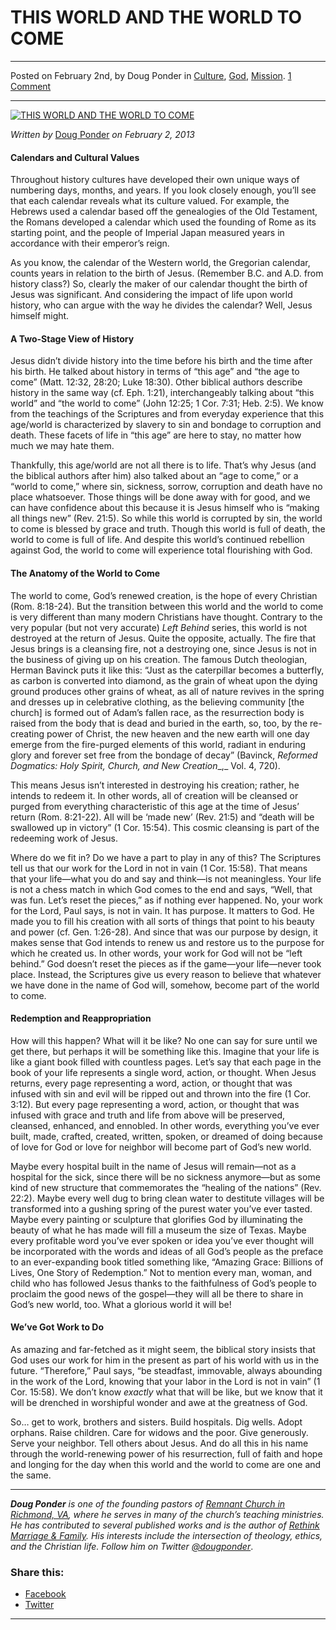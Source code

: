 THIS WORLD AND THE WORLD TO COME
================================

* * *

Posted on February 2nd, by Doug Ponder in [Culture](http://www.remnantresource.org/category/culture/), [God](http://www.remnantresource.org/category/god/), [Mission](http://www.remnantresource.org/category/mission/). [1 Comment](http://www.remnantresource.org/this-world-and-the-world-to-come/#comments)

* * *

[![THIS WORLD AND THE WORLD TO COME](http://www.remnantresource.org/wp-content/uploads/2012/11/thisWorld.jpg)](http://www.remnantresource.org/wp-content/uploads/2012/11/thisWorld.jpg)  

_Written by_ [Doug Ponder](http://www.remnantresource.org/author/doug-ponder/ "Posts by Doug Ponder") _on February 2, 2013_

#### **Calendars and Cultural Values**

Throughout history cultures have developed their own unique ways of numbering days, months, and years. If you look closely enough, you’ll see that each calendar reveals what its culture valued. For example, the Hebrews used a calendar based off the genealogies of the Old Testament, the Romans developed a calendar which used the founding of Rome as its starting point, and the people of Imperial Japan measured years in accordance with their emperor’s reign.

As you know, the calendar of the Western world, the Gregorian calendar, counts years in relation to the birth of Jesus. (Remember B.C. and A.D. from history class?) So, clearly the maker of our calendar thought the birth of Jesus was significant. And considering the impact of life upon world history, who can argue with the way he divides the calendar? Well, Jesus himself might.

#### **A Two-Stage View of History**

Jesus didn’t divide history into the time before his birth and the time after his birth. He talked about history in terms of “this age” and “the age to come” (Matt. 12:32, 28:20; Luke 18:30). Other biblical authors describe history in the same way (cf. Eph. 1:21), interchangeably talking about “this world” and “the world to come” (John 12:25; 1 Cor. 7:31; Heb. 2:5). We know from the teachings of the Scriptures and from everyday experience that this age/world is characterized by slavery to sin and bondage to corruption and death. These facets of life in “this age” are here to stay, no matter how much we may hate them.

Thankfully, this age/world are not all there is to life. That’s why Jesus (and the biblical authors after him) also talked about an “age to come,” or a “world to come,” where sin, sickness, sorrow, corruption and death have no place whatsoever. Those things will be done away with for good, and we can have confidence about this because it is Jesus himself who is “making all things new” (Rev. 21:5). So while this world is corrupted by sin, the world to come is blessed by grace and truth. Though this world is full of death, the world to come is full of life. And despite this world’s continued rebellion against God, the world to come will experience total flourishing with God.

#### **The Anatomy of the World to Come**

The world to come, God’s renewed creation, is the hope of every Christian (Rom. 8:18-24). But the transition between this world and the world to come is very different than many modern Christians have thought. Contrary to the very popular (but not very accurate) _Left Behind_ series, this world is not destroyed at the return of Jesus. Quite the opposite, actually. The fire that Jesus brings is a cleansing fire, not a destroying one, since Jesus is not in the business of giving up on his creation. The famous Dutch theologian, Herman Bavinck puts it like this: “Just as the caterpillar becomes a butterfly, as carbon is converted into diamond, as the grain of wheat upon the dying ground produces other grains of wheat, as all of nature revives in the spring and dresses up in celebrative clothing, as the believing community \[the church\] is formed out of Adam’s fallen race, as the resurrection body is raised from the body that is dead and buried in the earth, so, too, by the re-creating power of Christ, the new heaven and the new earth will one day emerge from the fire-purged elements of this world, radiant in enduring glory and forever set free from the bondage of decay” (Bavinck, _Reformed Dogmatics: Holy Spirit, Church, and New Creation__,_ Vol. 4, 720).

This means Jesus isn’t interested in destroying his creation; rather, he intends to redeem it. In other words, all of creation will be cleansed or purged from everything characteristic of this age at the time of Jesus’ return (Rom. 8:21-22). All will be ‘made new’ (Rev. 21:5) and “death will be swallowed up in victory” (1 Cor. 15:54). This cosmic cleansing is part of the redeeming work of Jesus.

Where do we fit in? Do we have a part to play in any of this? The Scriptures tell us that our work for the Lord in not in vain (1 Cor. 15:58). That means that your life—what you do and say and think—is not meaningless. Your life is not a chess match in which God comes to the end and says, “Well, that was fun. Let’s reset the pieces,” as if nothing ever happened. No, your work for the Lord, Paul says, is not in vain. It has purpose. It matters to God. He made you to fill his creation with all sorts of things that point to his beauty and power (cf. Gen. 1:26-28). And since that was our purpose by design, it makes sense that God intends to renew us and restore us to the purpose for which he created us. In other words, your work for God will not be “left behind.” God doesn’t reset the pieces as if the game—your life—never took place. Instead, the Scriptures give us every reason to believe that whatever we have done in the name of God will, somehow, become part of the world to come.

#### **Redemption and Reappropriation**

How will this happen? What will it be like? No one can say for sure until we get there, but perhaps it will be something like this. Imagine that your life is like a giant book filled with countless pages. Let’s say that each page in the book of your life represents a single word, action, or thought. When Jesus returns, every page representing a word, action, or thought that was infused with sin and evil will be ripped out and thrown into the fire (1 Cor. 3:12). But every page representing a word, action, or thought that was infused with grace and truth and life from above will be preserved, cleansed, enhanced, and ennobled. In other words, everything you’ve ever built, made, crafted, created, written, spoken, or dreamed of doing because of love for God or love for neighbor will become part of God’s new world.

Maybe every hospital built in the name of Jesus will remain—not as a hospital for the sick, since there will be no sickness anymore—but as some kind of new structure that commemorates the “healing of the nations” (Rev. 22:2). Maybe every well dug to bring clean water to destitute villages will be transformed into a gushing spring of the purest water you’ve ever tasted. Maybe every painting or sculpture that glorifies God by illuminating the beauty of what he has made will fill a museum the size of Texas. Maybe every profitable word you’ve ever spoken or idea you’ve ever thought will be incorporated with the words and ideas of all God’s people as the preface to an ever-expanding book titled something like, “Amazing Grace: Billions of Lives, One Story of Redemption.” Not to mention every man, woman, and child who has followed Jesus thanks to the faithfulness of God’s people to proclaim the good news of the gospel—they will all be there to share in God’s new world, too. What a glorious world it will be!

#### We’ve Got Work to Do

As amazing and far-fetched as it might seem, the biblical story insists that God uses our work for him in the present as part of his world with us in the future. “Therefore,” Paul says, “be steadfast, immovable, always abounding in the work of the Lord, knowing that your labor in the Lord is not in vain” (1 Cor. 15:58). We don’t know _exactly_ what that will be like, but we know that it will be drenched in worshipful wonder and awe at the greatness of God.

So… get to work, brothers and sisters. Build hospitals. Dig wells. Adopt orphans. Raise children. Care for widows and the poor. Give generously. Serve your neighbor. Tell others about Jesus. And do all this in his name through the world-renewing power of his resurrection, full of faith and hope and longing for the day when this world and the world to come are one and the same.

* * *

_**Doug Ponder** is one of the founding pastors of [Remnant Church in Richmond, VA](http://www.remnantrichmond.org/), where he serves in many of the church’s teaching ministries. He has contributed to several published works and is the author of [Rethink Marriage & Family](http://www.remnantrichmond.org/mediafiles/uploaded/r/0e1604567_rethink-marriage-and-family-ebook.pdf). His interests include the intersection of theology, ethics, and the Christian life. Follow him on Twitter [@dougponder](https://twitter.com/dougponder)_.

### Share this:

*   [Facebook](http://www.remnantresource.org/this-world-and-the-world-to-come/?share=facebook "Click to share on Facebook")
*   [Twitter](http://www.remnantresource.org/this-world-and-the-world-to-come/?share=twitter "Click to share on Twitter")

  

* * *
